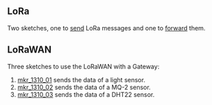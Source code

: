 ## LoRa

Two sketches, one to [send](LoRa/lora_send/lora_send.ino) LoRa messages and one to [forward](LoRa/lora_forward/lora_forward.ino) them.

## LoRaWAN

Three sketches to use the LoRaWAN with a Gateway:
  
  1. [mkr_1310_01](LoRaWAN/mkr_1310_01/mkr_1310_01.ino) sends the data of a light sensor.
  2. [mkr_1310_02](LoRaWAN/mkr_1310_02/mkr_1310_02.ino) sends the data of a MQ-2 sensor.
  3. [mkr_1310_03](LoRaWAN/mkr_1310_03/mkr_1310_03.ino) sends the data of a DHT22 sensor.